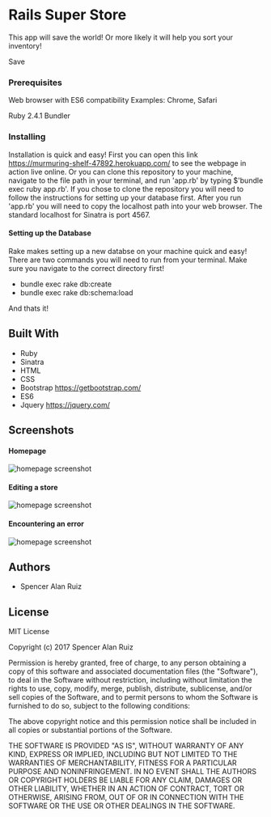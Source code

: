 # Rails Super Store

This app will save the world! Or more likely it will help you sort your inventory!

Save 

### Prerequisites

Web browser with ES6 compatibility
Examples: Chrome, Safari

Ruby 2.4.1
Bundler

### Installing

Installation is quick and easy! First you can open this link https://murmuring-shelf-47892.herokuapp.com/ to see the webpage in action live online. Or you can clone this repository to your machine, navigate to the file path in your terminal, and run 'app.rb' by typing $'bundle exec ruby app.rb'. If you chose to clone the repository you will need to follow the instructions for setting up your database first. After you run 'app.rb' you will need to copy the localhost path into your web browser. The standard localhost for Sinatra is port 4567.

#### Setting up the Database

Rake makes setting up a new databse on your machine quick and easy! There are two commands you will need to run from your terminal. Make sure you navigate to the correct directory first!

* bundle exec rake db:create
* bundle exec rake db:schema:load

And thats it!

## Built With

* Ruby
* Sinatra
* HTML
* CSS
* Bootstrap https://getbootstrap.com/
* ES6
* Jquery https://jquery.com/

## Screenshots

#### Homepage

![homepage screenshot](public/img/shot-home.png)

#### Editing a store

![homepage screenshot](public/img/shot-edit-store.png)


#### Encountering an error

![homepage screenshot](public/img/shot-error.png)

## Authors

* Spencer Alan Ruiz

## License

MIT License

Copyright (c) 2017 Spencer Alan Ruiz

Permission is hereby granted, free of charge, to any person obtaining a copy
of this software and associated documentation files (the "Software"), to deal
in the Software without restriction, including without limitation the rights
to use, copy, modify, merge, publish, distribute, sublicense, and/or sell
copies of the Software, and to permit persons to whom the Software is
furnished to do so, subject to the following conditions:

The above copyright notice and this permission notice shall be included in all
copies or substantial portions of the Software.

THE SOFTWARE IS PROVIDED "AS IS", WITHOUT WARRANTY OF ANY KIND, EXPRESS OR
IMPLIED, INCLUDING BUT NOT LIMITED TO THE WARRANTIES OF MERCHANTABILITY,
FITNESS FOR A PARTICULAR PURPOSE AND NONINFRINGEMENT. IN NO EVENT SHALL THE
AUTHORS OR COPYRIGHT HOLDERS BE LIABLE FOR ANY CLAIM, DAMAGES OR OTHER
LIABILITY, WHETHER IN AN ACTION OF CONTRACT, TORT OR OTHERWISE, ARISING FROM,
OUT OF OR IN CONNECTION WITH THE SOFTWARE OR THE USE OR OTHER DEALINGS IN THE
SOFTWARE.
